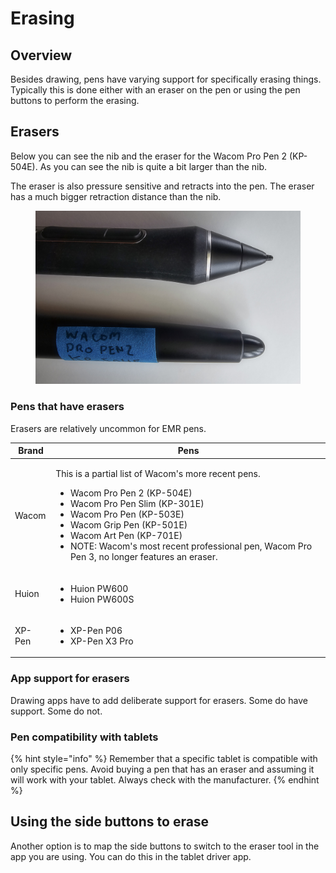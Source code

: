 # Erasing

## Overview

Besides drawing, pens have varying support for specifically erasing things. Typically this is done either with an eraser on the pen or using the pen buttons to perform the erasing.

## Erasers

Below you can see the nib and the eraser for the Wacom Pro Pen 2 (KP-504E). As you can see the nib is quite a bit larger than the nib.

The eraser is also pressure sensitive and retracts into the pen. The eraser has a much bigger retraction distance than the nib.

<figure><img src="../../.gitbook/assets/Wacom KP-504E nib vs eraser.jpg" alt=""><figcaption></figcaption></figure>

### Pens that have erasers

Erasers are relatively uncommon for EMR pens.

| Brand  | Pens                                                                                                                                                                                                                                                                                                                                              |
| ------ | ------------------------------------------------------------------------------------------------------------------------------------------------------------------------------------------------------------------------------------------------------------------------------------------------------------------------------------------------- |
| Wacom  | <p>This is a partial list of Wacom's more recent pens. </p><ul><li>Wacom Pro Pen 2 (KP-504E) </li><li>Wacom Pro Pen Slim (KP-301E)</li><li>Wacom Pro Pen (KP-503E)</li><li>Wacom Grip Pen (KP-501E)</li><li>Wacom Art Pen (KP-701E) </li><li>NOTE: Wacom's most recent professional pen, Wacom Pro Pen 3, no longer features an eraser.</li></ul> |
| Huion  | <ul><li>Huion PW600</li><li>Huion PW600S</li></ul>                                                                                                                                                                                                                                                                                                |
| XP-Pen | <p></p><ul><li>XP-Pen P06 </li><li>XP-Pen X3 Pro  </li></ul>                                                                                                                                                                                                                                                                                      |

### App support for erasers

Drawing apps have to add deliberate support for erasers. Some do have support. Some do not.







### Pen compatibility with tablets

{% hint style="info" %}
Remember that a specific tablet is compatible with only specific pens. Avoid buying a pen that has an eraser and assuming it will work with your tablet. Always check with the manufacturer.
{% endhint %}

## Using the side buttons to erase

Another option is to map the side buttons to switch to the eraser tool in the app you are using. You can do this in the tablet driver app.
